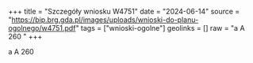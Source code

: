 +++
title = "Szczegóły wniosku W4751"
date = "2024-06-14"
source = "https://bip.brg.gda.pl/images/uploads/wnioski-do-planu-ogolnego/w4751.pdf"
tags = ["wnioski-ogolne"]
geolinks = []
raw = "a A 260 "
+++

a A
260



